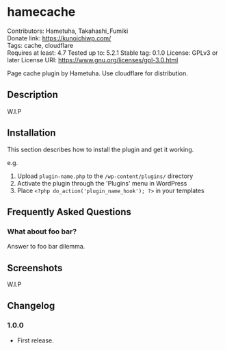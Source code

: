 # hamecache

Contributors: Hametuha, Takahashi_Fumiki  
Donate link: https://kunoichiwp.com/  
Tags: cache, cloudflare  
Requires at least: 4.7
Tested up to: 5.2.1
Stable tag: 0.1.0
License: GPLv3 or later
License URI: https://www.gnu.org/licenses/gpl-3.0.html

Page cache plugin by Hametuha. Use cloudflare for distribution.

## Description

W.I.P

## Installation

This section describes how to install the plugin and get it working.

e.g.

1. Upload `plugin-name.php` to the `/wp-content/plugins/` directory
1. Activate the plugin through the 'Plugins' menu in WordPress
1. Place `<?php do_action('plugin_name_hook'); ?>` in your templates

## Frequently Asked Questions

### What about foo bar?

Answer to foo bar dilemma.

## Screenshots

W.I.P

## Changelog

### 1.0.0

* First release.
